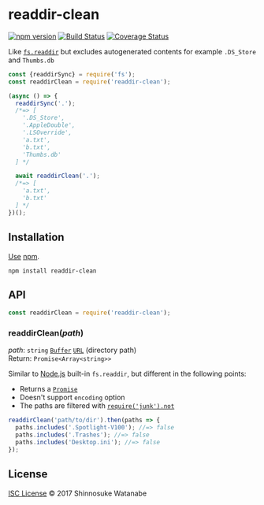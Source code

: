 # readdir-clean

[![npm version](https://img.shields.io/npm/v/readdir-clean.svg)](https://www.npmjs.com/package/readdir-clean)
[![Build Status](https://travis-ci.org/shinnn/readdir-clean.svg?branch=master)](https://travis-ci.org/shinnn/readdir-clean)
[![Coverage Status](https://img.shields.io/coveralls/shinnn/readdir-clean.svg)](https://coveralls.io/github/shinnn/readdir-clean?branch=master)

Like [`fs.readdir`](https://nodejs.org/api/fs.html#fs_fs_readdir_path_options_callback) but excludes autogenerated contents for example `.DS_Store` and `Thumbs.db`

```javascript
const {readdirSync} = require('fs');
const readdirClean = require('readdir-clean');

(async () => {
  readdirSync('.');
  /*=> [
    '.DS_Store',
    '.AppleDouble',
    '.LSOverride',
    'a.txt',
    'b.txt',
    'Thumbs.db'
  ] */

  await readdirClean('.');
  /*=> [
    'a.txt',
    'b.txt'
  ] */
})();
```

## Installation

[Use](https://docs.npmjs.com/cli/install) [npm](https://docs.npmjs.com/getting-started/what-is-npm).

```
npm install readdir-clean
```

## API

```javascript
const readdirClean = require('readdir-clean');
```

### readdirClean(*path*)

*path*: `string` [`Buffer`](https://nodejs.org/api/buffer.html#buffer_class_buffer) [`URL`](https://nodejs.org/api/url.html#url_class_url) (directory path)  
Return: `Promise<Array<string>>`

Similar to [Node.js](https://nodejs.org) built-in `fs.readdir`, but different in the following points:

* Returns a [`Promise`](https://developer.mozilla.org/docs/Web/JavaScript/Reference/Global_Objects/Promise)
* Doesn't support `encoding` option
* The paths are filtered with [`require('junk').not`](https://github.com/sindresorhus/junk#junknotfilename)

```javascript
readdirClean('path/to/dir').then(paths => {
  paths.includes('.Spotlight-V100'); //=> false
  paths.includes('.Trashes'); //=> false
  paths.includes('Desktop.ini'); //=> false
});
```

## License

[ISC License](./LICENSE) © 2017 Shinnosuke Watanabe
